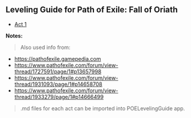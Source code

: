 ## Leveling Guide for Path of Exile: Fall of Oriath

- [Act 1](Act_1.txt)

**Notes:**

> Also used info from:
- https://pathofexile.gamepedia.com
- https://www.pathofexile.com/forum/view-thread/1727591/page/1#p13657998
- https://www.pathofexile.com/forum/view-thread/1931093/page/1#p14658708
- https://www.pathofexile.com/forum/view-thread/1933279/page/1#p14666499

> .md files for each act can be imported into POELevelingGuide app. 
